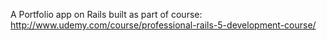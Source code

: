 A Portfolio app on Rails built as part of course:
http://www.udemy.com/course/professional-rails-5-development-course/

